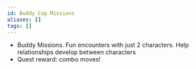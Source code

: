```yaml
---
id: Buddy Cop Missions
aliases: []
tags: []
---
```


- Buddy Missions. Fun encounters with just 2 characters. Help relationships develop between characters
- Quest reward: combo moves!
